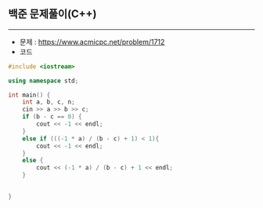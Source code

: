 ## 백준 문제풀이(C++)

-----
- 문제 : https://www.acmicpc.net/problem/1712
- 코드

```C++
#include <iostream>

using namespace std;

int main() {
	int a, b, c, n;
	cin >> a >> b >> c;
	if (b - c == 0) {
		cout << -1 << endl;
	}
	else if (((-1 * a) / (b - c) + 1) < 1){
		cout << -1 << endl;
	}
	else {
		cout << (-1 * a) / (b - c) + 1 << endl;
	}
	

}
```
